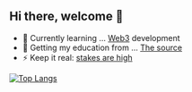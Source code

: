 
 ## Hi there, welcome 👋


- 🌱 Currently learning ... [Web3](https://www.youtube.com/watch?v=j5a0jTc9S10&ab_channel=YourUncleMoe) development
- 👯 Getting my education from ... [The source](https://cirosantilli.com/)
- ⚡ Keep it real: [stakes are high](https://www.youtube.com/watch?v=tzOOCnkUlnA&ab_channel=TommyBoy)

[![Top Langs](https://github-readme-stats.vercel.app/api/top-langs/?username=alienflip&title_color=818cf8&bg_color=111827&text_color=e5e7eb&border_color=e5e7eb)](https://github.com/alienflip)
